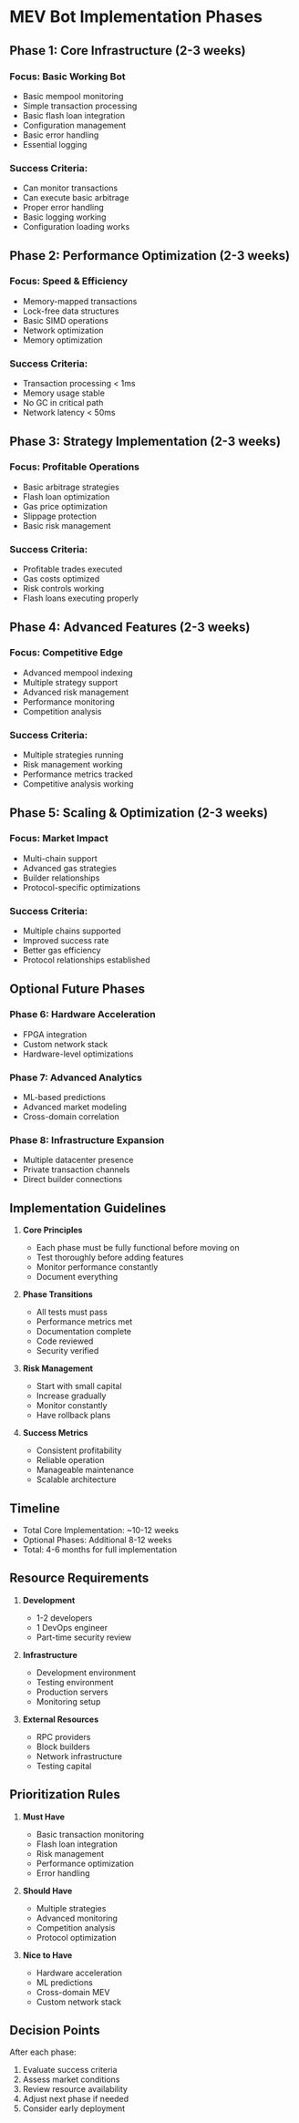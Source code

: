 # MEV Bot Implementation Phases

## Phase 1: Core Infrastructure (2-3 weeks)
### Focus: Basic Working Bot
- Basic mempool monitoring
- Simple transaction processing
- Basic flash loan integration
- Configuration management
- Basic error handling
- Essential logging

### Success Criteria:
- Can monitor transactions
- Can execute basic arbitrage
- Proper error handling
- Basic logging working
- Configuration loading works

## Phase 2: Performance Optimization (2-3 weeks)
### Focus: Speed & Efficiency
- Memory-mapped transactions
- Lock-free data structures
- Basic SIMD operations
- Network optimization
- Memory optimization

### Success Criteria:
- Transaction processing < 1ms
- Memory usage stable
- No GC in critical path
- Network latency < 50ms

## Phase 3: Strategy Implementation (2-3 weeks)
### Focus: Profitable Operations
- Basic arbitrage strategies
- Flash loan optimization
- Gas price optimization
- Slippage protection
- Basic risk management

### Success Criteria:
- Profitable trades executed
- Gas costs optimized
- Risk controls working
- Flash loans executing properly

## Phase 4: Advanced Features (2-3 weeks)
### Focus: Competitive Edge
- Advanced mempool indexing
- Multiple strategy support
- Advanced risk management
- Performance monitoring
- Competition analysis

### Success Criteria:
- Multiple strategies running
- Risk management working
- Performance metrics tracked
- Competitive analysis working

## Phase 5: Scaling & Optimization (2-3 weeks)
### Focus: Market Impact
- Multi-chain support
- Advanced gas strategies
- Builder relationships
- Protocol-specific optimizations

### Success Criteria:
- Multiple chains supported
- Improved success rate
- Better gas efficiency
- Protocol relationships established

## Optional Future Phases

### Phase 6: Hardware Acceleration
- FPGA integration
- Custom network stack
- Hardware-level optimizations

### Phase 7: Advanced Analytics
- ML-based predictions
- Advanced market modeling
- Cross-domain correlation

### Phase 8: Infrastructure Expansion
- Multiple datacenter presence
- Private transaction channels
- Direct builder connections

## Implementation Guidelines

1. **Core Principles**
   - Each phase must be fully functional before moving on
   - Test thoroughly before adding features
   - Monitor performance constantly
   - Document everything

2. **Phase Transitions**
   - All tests must pass
   - Performance metrics met
   - Documentation complete
   - Code reviewed
   - Security verified

3. **Risk Management**
   - Start with small capital
   - Increase gradually
   - Monitor constantly
   - Have rollback plans

4. **Success Metrics**
   - Consistent profitability
   - Reliable operation
   - Manageable maintenance
   - Scalable architecture

## Timeline
- Total Core Implementation: ~10-12 weeks
- Optional Phases: Additional 8-12 weeks
- Total: 4-6 months for full implementation

## Resource Requirements
1. **Development**
   - 1-2 developers
   - 1 DevOps engineer
   - Part-time security review

2. **Infrastructure**
   - Development environment
   - Testing environment
   - Production servers
   - Monitoring setup

3. **External Resources**
   - RPC providers
   - Block builders
   - Network infrastructure
   - Testing capital

## Prioritization Rules
1. **Must Have**
   - Basic transaction monitoring
   - Flash loan integration
   - Risk management
   - Performance optimization
   - Error handling

2. **Should Have**
   - Multiple strategies
   - Advanced monitoring
   - Competition analysis
   - Protocol optimization

3. **Nice to Have**
   - Hardware acceleration
   - ML predictions
   - Cross-domain MEV
   - Custom network stack

## Decision Points
After each phase:
1. Evaluate success criteria
2. Assess market conditions
3. Review resource availability
4. Adjust next phase if needed
5. Consider early deployment
